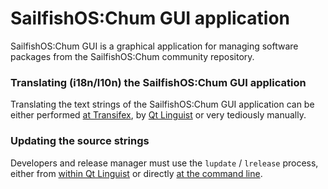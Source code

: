 # SailfishOS:Chum GUI application
SailfishOS:Chum GUI is a graphical application for managing software packages from the SailfishOS:Chum community repository.

### Translating (i18n/l10n) the SailfishOS:Chum GUI application
Translating the text strings of the SailfishOS:Chum GUI application can be either performed [at Transifex](https://www.transifex.com/olf/sailfishos-chum-gui/dashboard/), by [Qt Linguist](https://doc.qt.io/qt-5/linguist-translators.html) or very tediously manually.

### Updating the source strings
Developers and release manager must use the `lupdate` / `lrelease` process, either from [within Qt Linguist](https://doc.qt.io/qtcreator/creator-editor-external.html) or directly [at the command line](https://doc.qt.io/qt-5/linguist-manager.html).
